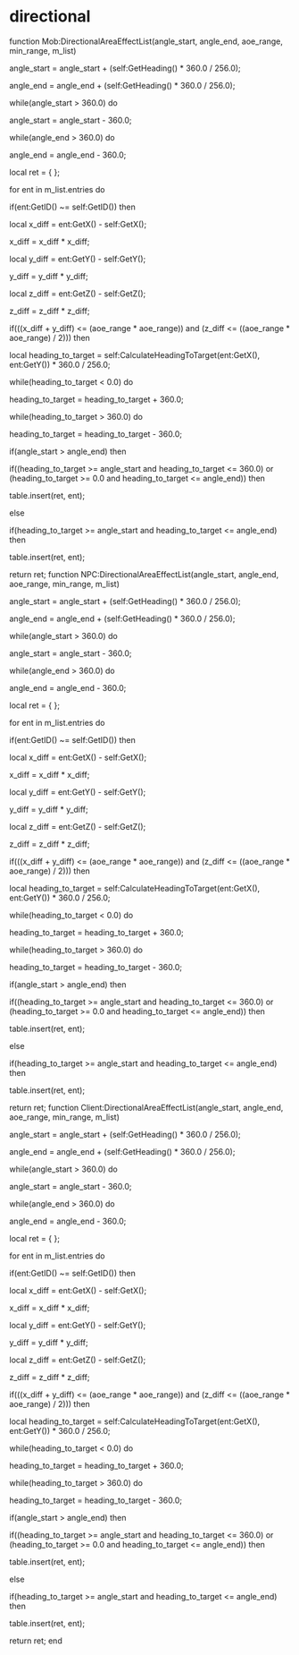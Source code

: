 # directional





function Mob:DirectionalAreaEffectList(angle_start, angle_end, aoe_range, min_range, m_list)


angle_start = angle_start + (self:GetHeading() * 360.0 / 256.0);

angle_end = angle_end + (self:GetHeading() * 360.0 / 256.0);



while(angle_start > 360.0) do


angle_start = angle_start - 360.0;



while(angle_end > 360.0) do


angle_end = angle_end - 360.0;


local ret = { };

for ent in m_list.entries do


if(ent:GetID() ~= self:GetID()) then



local x_diff = ent:GetX() - self:GetX();



x_diff = x_diff * x_diff;







local y_diff = ent:GetY() - self:GetY();



y_diff = y_diff * y_diff;







local z_diff = ent:GetZ() - self:GetZ();



z_diff = z_diff * z_diff;







if(((x_diff + y_diff) <= (aoe_range * aoe_range)) and (z_diff <= ((aoe_range * aoe_range) / 2))) then




local heading_to_target = self:CalculateHeadingToTarget(ent:GetX(), ent:GetY()) * 360.0 / 256.0;




while(heading_to_target < 0.0) do





heading_to_target = heading_to_target + 360.0;












while(heading_to_target > 360.0) do





heading_to_target = heading_to_target - 360.0;












if(angle_start > angle_end) then





if((heading_to_target >= angle_start and heading_to_target <= 360.0) or (heading_to_target >= 0.0 and heading_to_target <= angle_end)) then






table.insert(ret, ent);








else





if(heading_to_target >= angle_start and heading_to_target <= angle_end) then






table.insert(ret, ent);













return ret;
function NPC:DirectionalAreaEffectList(angle_start, angle_end, aoe_range, min_range, m_list)


angle_start = angle_start + (self:GetHeading() * 360.0 / 256.0);

angle_end = angle_end + (self:GetHeading() * 360.0 / 256.0);



while(angle_start > 360.0) do


angle_start = angle_start - 360.0;



while(angle_end > 360.0) do


angle_end = angle_end - 360.0;


local ret = { };

for ent in m_list.entries do


if(ent:GetID() ~= self:GetID()) then



local x_diff = ent:GetX() - self:GetX();



x_diff = x_diff * x_diff;







local y_diff = ent:GetY() - self:GetY();



y_diff = y_diff * y_diff;







local z_diff = ent:GetZ() - self:GetZ();



z_diff = z_diff * z_diff;







if(((x_diff + y_diff) <= (aoe_range * aoe_range)) and (z_diff <= ((aoe_range * aoe_range) / 2))) then




local heading_to_target = self:CalculateHeadingToTarget(ent:GetX(), ent:GetY()) * 360.0 / 256.0;




while(heading_to_target < 0.0) do





heading_to_target = heading_to_target + 360.0;












while(heading_to_target > 360.0) do





heading_to_target = heading_to_target - 360.0;












if(angle_start > angle_end) then





if((heading_to_target >= angle_start and heading_to_target <= 360.0) or (heading_to_target >= 0.0 and heading_to_target <= angle_end)) then






table.insert(ret, ent);








else





if(heading_to_target >= angle_start and heading_to_target <= angle_end) then






table.insert(ret, ent);













return ret;
function Client:DirectionalAreaEffectList(angle_start, angle_end, aoe_range, min_range, m_list)


angle_start = angle_start + (self:GetHeading() * 360.0 / 256.0);

angle_end = angle_end + (self:GetHeading() * 360.0 / 256.0);



while(angle_start > 360.0) do


angle_start = angle_start - 360.0;



while(angle_end > 360.0) do


angle_end = angle_end - 360.0;


local ret = { };

for ent in m_list.entries do


if(ent:GetID() ~= self:GetID()) then



local x_diff = ent:GetX() - self:GetX();



x_diff = x_diff * x_diff;







local y_diff = ent:GetY() - self:GetY();



y_diff = y_diff * y_diff;







local z_diff = ent:GetZ() - self:GetZ();



z_diff = z_diff * z_diff;







if(((x_diff + y_diff) <= (aoe_range * aoe_range)) and (z_diff <= ((aoe_range * aoe_range) / 2))) then




local heading_to_target = self:CalculateHeadingToTarget(ent:GetX(), ent:GetY()) * 360.0 / 256.0;




while(heading_to_target < 0.0) do





heading_to_target = heading_to_target + 360.0;












while(heading_to_target > 360.0) do





heading_to_target = heading_to_target - 360.0;












if(angle_start > angle_end) then





if((heading_to_target >= angle_start and heading_to_target <= 360.0) or (heading_to_target >= 0.0 and heading_to_target <= angle_end)) then






table.insert(ret, ent);








else





if(heading_to_target >= angle_start and heading_to_target <= angle_end) then






table.insert(ret, ent);













return ret;
end
